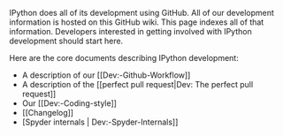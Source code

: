 IPython does all of its development using GitHub. All of our development information is hosted on this GitHub wiki. This page indexes all of that information. Developers interested in getting involved with IPython development should start here.

Here are the core documents describing IPython development:

* A description of our [[Dev:-Github-Workflow]]
* A description of the [[perfect pull request|Dev: The perfect pull request]]
* Our [[Dev:-Coding-style]]
* [[Changelog]]
* [Spyder internals | Dev:-Spyder-Internals]] 
